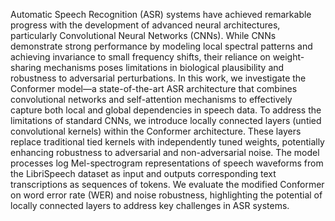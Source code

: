Automatic Speech Recognition (ASR) systems have achieved remarkable progress with the development of advanced neural architectures, particularly Convolutional Neural Networks (CNNs). While
CNNs demonstrate strong performance by modeling local spectral patterns and achieving invariance to small frequency shifts, their reliance on weight-sharing mechanisms poses limitations in biological
plausibility and robustness to adversarial perturbations. In this work, we investigate the Conformer model—a state-of-the-art ASR architecture that combines convolutional networks and self-attention
mechanisms to effectively capture both local and global dependencies in speech data. To address the limitations of standard CNNs, we introduce locally connected layers (untied convolutional kernels)
within the Conformer architecture. These layers replace traditional tied kernels with independently tuned weights, potentially enhancing robustness to adversarial and non-adversarial noise. The model
processes log Mel-spectrogram representations of speech waveforms from the LibriSpeech dataset as input and outputs corresponding text transcriptions as sequences of tokens. We evaluate the modified
Conformer on word error rate (WER) and noise robustness, highlighting the potential of locally connected layers to address key challenges in ASR systems.
